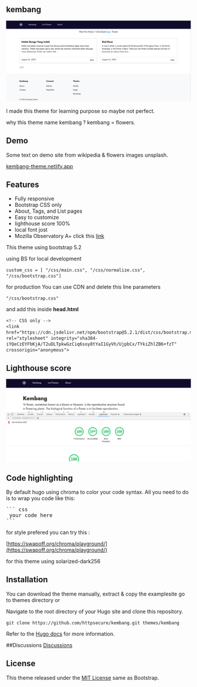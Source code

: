 ## kembang

![kembang](https://raw.githubusercontent.com/httpsecure/gambar-blog/main/images/screenshot.png)


I made this theme for learning purpose so maybe not perfect.

why this theme name kembang ? kembang = flowers.

## Demo

 Some text on demo site from wikipedia & flowers images unsplash.
 
 [kembang-theme.netlify.app](https://kembang-theme.netlify.app/)

## Features

* Fully responsive
* Bootstrap CSS only
* About, Tags, and List pages
* Easy to customize
* lighthouse score 100%
* local font jost
* Mozilla Observatory A+ click this [link](https://observatory.mozilla.org/analyze/kembang-theme.netlify.app)

This theme using bootstrap 5.2

using BS for local development

```
custom_css = [ "/css/main.css", "/css/normalize.css", "/css/bootstrap.css"]
```
for production You can use CDN and delete this line parameters
```
"/css/bootstrap.css"
```
and add this inside **head.html**
```
<!-- CSS only -->
<link href="https://cdn.jsdelivr.net/npm/bootstrap@5.2.1/dist/css/bootstrap.min.css" rel="stylesheet" integrity="sha384-iYQeCzEYFbKjA/T2uDLTpkwGzCiq6soy8tYaI1GyVh/UjpbCx/TYkiZhlZB6+fzT" crossorigin="anonymous">
```
## Lighthouse score

![Lighthouse](https://raw.githubusercontent.com/httpsecure/gambar-blog/main/light.png)

## Code highlighting

By default hugo using chroma to color your code syntax. All you need to do is to wrap you code like this:

<pre>
``` css
 your code here
```
</pre>
for style prefered you can try this :

[https://swapoff.org/chroma/playground/](https://swapoff.org/chroma/playground/)

for this theme using solarized-dark256

## Installation

You can download the theme manually, extract & copy the examplesite go to themes directory
or

Navigate to the root directory of your Hugo site and clone this repository.
``` 
git clone https://github.com/httpsecure/kembang.git themes/kembang
```
Refer to the [Hugo docs](https://gohugo.io/getting-started/quick-start/) for more information.

##Discussions
[Discussions](https://github.com/httpsecure/kembang/discussions)

## License

This theme released under the [MIT License](https://github.com/httpsecure/kembang/blob/main/LICENSE) same as Bootstrap.


